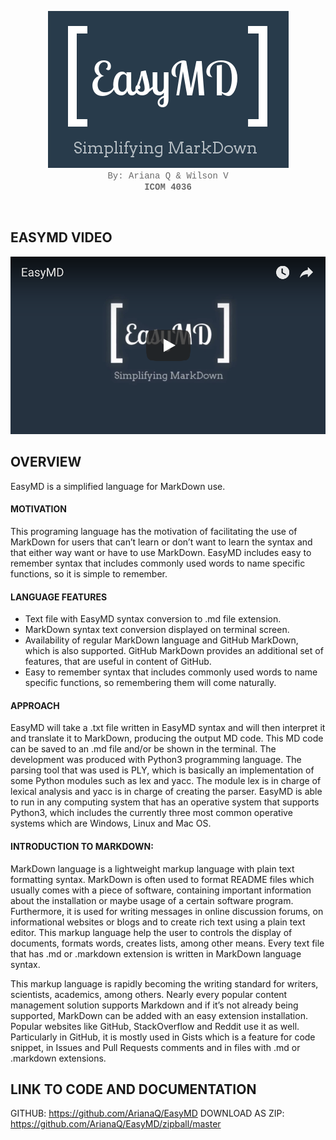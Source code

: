 <p align="center">
  <img src="https://raw.githubusercontent.com/ArianaQ/EasyMD/master/EasyMDLogo2.png" alt="EasyMD"/><br>
  <font face = "Courier New" color="DIMGRAY">By: Ariana Q & Wilson V<br><b>ICOM 4036</b></font></p><br>
 
## **EASYMD VIDEO**
[![WATCH THE VIDEO!](https://raw.githubusercontent.com/ArianaQ/EasyMD/master/VideoImage.png)](https://www.youtube.com/watch?v=6HB0KqA5zfQ)

## OVERVIEW
EasyMD is a simplified language for MarkDown use.

#### MOTIVATION
This programing language has the motivation of facilitating the use of MarkDown for users that can’t learn or don’t want to learn the syntax and that either way want or have to use MarkDown. EasyMD includes easy to remember syntax that includes commonly used words to name specific functions, so it is simple to remember. 

#### LANGUAGE FEATURES
* Text file with EasyMD syntax conversion to .md file extension.
* MarkDown syntax text conversion displayed on terminal screen.
* Availability of regular MarkDown language and GitHub MarkDown, which is also supported. GitHub MarkDown provides an additional set of features, that are useful in content of GitHub.
* Easy to remember syntax that includes commonly used words to name specific functions, so remembering them will come naturally.

#### APPROACH
EasyMD will take a .txt file written in EasyMD syntax and will then interpret it and translate it to MarkDown, producing the output MD code. This MD code can be saved to an .md file and/or be shown in the terminal. The development was produced with Python3 programming language. The parsing tool that was used is PLY, which is basically an implementation of some Python modules such as lex and yacc. The module lex is in charge of lexical analysis and yacc is in charge of creating the parser. EasyMD is able to run in any computing system that has an operative system that supports Python3, which includes the currently three most common operative systems which are Windows, Linux and Mac OS.

#### INTRODUCTION TO MARKDOWN:

MarkDown language is a lightweight markup language with plain text formatting syntax. MarkDown is often used to format README files which usually comes with a piece of software, containing important information about the installation or maybe usage of a certain software program. Furthermore, it is used for writing messages in online discussion forums, on informational websites or blogs and to create rich text using a plain text editor. This markup language help the user to  controls the display of documents, formats words, creates lists, among other means. Every text file that has .md or .markdown extension is written in MarkDown language syntax.

This markup language is rapidly becoming the writing standard for writers, scientists, academics, among others. Nearly every popular content management solution supports Markdown and if it’s not already being supported, MarkDown can be added with an easy extension installation. Popular websites like GitHub, StackOverflow and Reddit use it as well. Particularly in GitHub, it is mostly used in Gists which is a feature for code snippet, in Issues and Pull Requests comments and in files with .md or .markdown extensions.

## LINK TO CODE AND DOCUMENTATION
GITHUB: https://github.com/ArianaQ/EasyMD
DOWNLOAD AS ZIP: https://github.com/ArianaQ/EasyMD/zipball/master
